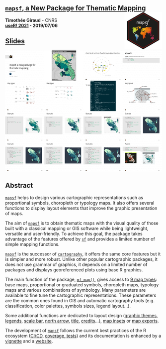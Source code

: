 ## [`mapsf`, a New Package for Thematic Mapping](https://rcarto.github.io/user2021/) <img src="img/logo.png" align="right" alt="" width="120"/>

**Timothée Giraud** - CNRS    
**[useR! 2021](https://user2021.r-project.org/) - 2019/07/06**  

## [Slides](https://rcarto.github.io/user2021/)

[![](img/overview-0.png)](https://rcarto.github.io/user2021/)


## Abstract
[`mapsf`](https://riatelab.github.io/mapsf/) helps to design various cartographic representations such as proportional symbols, choropleth or typology maps. It also offers several functions to display layout elements that improve the graphic presentation of maps.

The aim of [`mapsf`](https://riatelab.github.io/mapsf/) is to obtain thematic maps with the visual quality of those built with a classical mapping or GIS software while being lightweight, versatile and user-friendly. To achieve this goal, the package takes advantage of the features offered by [`sf`](https://github.com/r-spatial/sf) and provides a limited number of simple mapping functions.

[`mapsf`](https://riatelab.github.io/mapsf/) is the successor of [`cartography`](https://github.com/riatelab/cartography), it offers the same core features but it is simpler and more robust. Unlike other popular cartographic packages, it does not use grammar of graphics, it depends on a limited number of packages and displays georeferenced plots using base R graphics.

The main function of the package, [`mf_map()`](https://riatelab.github.io/mapsf/reference/mf_map.html), gives access to [9 map types](https://riatelab.github.io/mapsf/articles/mapsf.html#symbology): base maps, proportional or graduated symbols, choropleth maps, typology maps and various combinations of symbology. Many parameters are available to fine tune the cartographic representations. These parameters are the common ones found in GIS and automatic cartography tools (e.g. classification, color palettes, symbols sizes, legend layout...).

Some additional functions are dedicated to layout design ([graphic themes](https://riatelab.github.io/mapsf/articles/web_only/how_to_use_themes.html), [legends](https://riatelab.github.io/mapsf/reference/mf_legend.html), [scale bar](https://riatelab.github.io/mapsf/reference/mf_scale.html), [north arrow](https://riatelab.github.io/mapsf/reference/mf_arrow.html), [title](https://riatelab.github.io/mapsf/reference/mf_title.html), [credits](https://riatelab.github.io/mapsf/reference/mf_credits.html)…), [map insets](https://riatelab.github.io/mapsf/articles/web_only/how_to_create_inset_maps.html) or [map exports](https://riatelab.github.io/mapsf/articles/web_only/how_to_export_maps.html).

The development of [`mapsf`](https://riatelab.github.io/mapsf/) follows the current best practices of the R ecosystem ([CI/CD](https://github.com/riatelab/mapsf/actions), [coverage, tests](https://app.codecov.io/gh/riatelab/mapsf)) and its documentation is enhanced by a [vignette](https://riatelab.github.io/mapsf/articles/mapsf.html) and a [website](https://riatelab.github.io/mapsf/).
